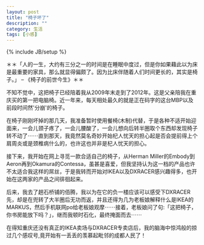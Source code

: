 ```yaml
---
layout: post
title: "椅子坏了"
description: ""
category: 生活
tags: [小感]
---
```

{% include JB/setup %}

＊＊「人的一生，大约有三分之一的时间是在睡眠中度过，但是你如果藉此以为床是最重要的家具，那么就显得偏颇了。因为比床伴随着人们时间更长的，其实是椅子。」 – 《椅子的前世今生》＊＊

不知不觉中，这把椅子已经陪着我从2009年末走到了2012年。这是父亲陪我在重庆买的第一把电脑椅。近一年来，每天相处最久的就是正在码字的这台MBP以及前段时间然'分崩'的椅子。

在椅子刚刚坏掉的那几天，我准备暂时使用餐椅(木制)代替，于是各种不适开始迎面来，一会儿颈子疼了，一会儿腰酸了，一会儿想向后转半圈取个东西却发现椅子转不动了⋯⋯直到那天，我竟然莫名奇妙开始杞人忧天的担心起是否会提前得上个肩周炎或是颈椎病什么的，也许这也并非是杞人忧天的担心。

接下来，我开始在网上寻觅一款合适自己的椅子，从Herman Miller的Embody到Aeron再到Okamura的Contessa，虽甚是喜爱，但我坚持认为这一档的产品也许不太适合我这样的屌丝，于是我转而开始对IKEA以及DXRACER感兴趣得多，也开始在这两家的产品之间徘徊起来。

后来，我去了趟石桥铺的佰腾，我以为在它的负一楼应该可以感受下DXRACER先，却是在兜转了大半圈后无功而返，并且还得为几为老板娘解释什么是IKEA的MARKUS，然后手机联网po给老板娘观摩⋯⋯接着，老板娘问了句:「这把椅子，你书房能放下吗？」，继而我顿时石化，最终掩面而去⋯⋯

在得知重庆还没有真正的IKEA卖场与DXRACER专卖店后，我的脑海中惊鸿般的掠过几个感叹号,竟开始有一丢丢的羡慕起毗邻的成都人民了！
